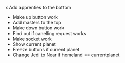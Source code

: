 x Add apprenties to the bottom
* Make up button work
* Add masters to the top
* Make down button work
* Find out if canelling request works
* Make socket work
* Show current planet
* Freeze buttons if current planet
* Change Jedi to Near if homeland == currentplanet

